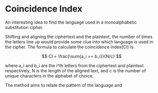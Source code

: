 
# Coincidence Index

An interesting idea to find the language used in a monoalphabetic substitution cipher.

Shifting and aligning the ciphertext and the plaintext, the number of times the letters
line up would provide some clue into which language is used in the cipher. The formula
to calculate the coincidence index(CI) is:

$$
CI = \frac{\sum{a_i == b_i}}{N/c}
$$

where a_i and b_i are the i^th letters from the ciphertext and plaintext respectively, N is
the length of the aligned text, and c is the number of unique characters in the alphabet of
choice.

The method aims to relate the pattern of the language and
